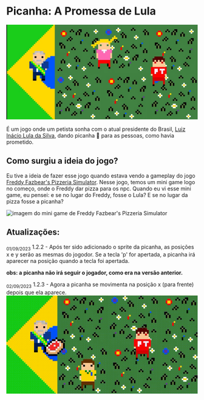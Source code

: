# Picanha: A Promessa de Lula

![imagem do jogo](https://github.com/Ned1101/picanha-promessa-de-lula/blob/main/Foto_do_jogo%203.jpg)

É um jogo onde um petista sonha com o atual presidente do Brasil, [Luiz Inácio Lula da Silva](https://pt.m.wikipedia.org/wiki/Luiz_In%C3%A1cio_Lula_da_Silva), dando picanha :cut_of_meat: para as pessoas, como havia prometido.

## Como surgiu a ideia do jogo?
Eu tive a ideia de fazer esse jogo quando estava vendo a gameplay do jogo [Freddy Fazbear's Pizzeria Simulator](https://store.steampowered.com/app/738060/Freddy_Fazbears_Pizzeria_Simulator/). Nesse jogo, temos um mini game logo no começo, onde o Freddy dar pizza para os npc. Quando eu vi esse mini game, eu pensei: e se no lugar do Freddy, fosse o Lula? E se no lugar da pizza fosse a picanha?

![imagem do mini game de Freddy Fazbear's Pizzeria Simulator](https://cdn.cloudflare.steamstatic.com/steam/apps/738060/ss_a116a79a1cf39fba3371d5dcb92c69797475c9d8.1920x1080.jpg?t=1512422259)

## Atualizações:

<sub>01/09/2023</sub>
1.2.2 - Após ter sido adicionado o sprite da picanha, as posições x e y serão as mesmas do jogodor. Se a tecla 'p' for apertada, a picanha irá aparecer na posição quando a tecla foi apertada.

**obs: a picanha não irá seguir o jogador, como era na versão anterior.**

<sub>02/09/2023</sub>
1.2.3 - Agora a picanha se movimenta na posição x (para frente) depois que ela aparece.
![Lula jogando picanha](https://github.com/Ned1101/picanha-promessa-de-lula/blob/main/Lula_jogando_picanha.gif)

